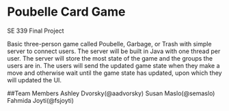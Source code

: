 # Poubelle Card Game
SE 339 Final Project

Basic three-person game called Poubelle, Garbage, or Trash with simple server to connect users.  The server will be built in Java with one thread per user. The server will store the most state of the game and the groups the users are in.  The users will send the updated game state when they make a move and otherwise wait until the game state has updated, upon which they will updated the UI.

##Team Members
Ashley Dvorsky(@aadvorsky)
Susan Maslo(@semaslo)
Fahmida Joyti(@fsjoyti)
